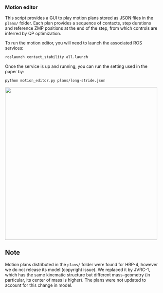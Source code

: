 ### Motion editor

This script provides a GUI to play motion plans stored as JSON files in the
``plans/`` folder. Each plan provides a sequence of contacts, step durations
and reference ZMP positions at the end of the step, from which controls are
inferred by QP optimization.

To run the motion editor, you will need to launch the associated ROS services:

```bash
roslaunch contact_stability all.launch
```

Once the service is up and running, you can run the setting used in the paper
by:

```bash
python motion_editor.py plans/long-stride.json
```

<img src="https://scaron.info/images/zmp-motion-editor.png" width="500" />

## Note

Motion plans distributed in the ``plans/`` folder were found for HRP-4,
however we do not release its model (copyright issue). We replaced it by
JVRC-1, which has the same kinematic structure but different mass-geometry
(in particular, its center of mass is higher). The plans were not updated
to account for this change in model.
